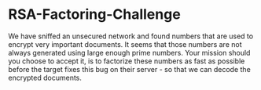 # RSA-Factoring-Challenge
We have sniffed an unsecured network and found numbers that are used to encrypt very important documents. 
It seems that those numbers are not always generated using large enough prime numbers. 
Your mission should you choose to accept it, is to factorize these numbers as fast as possible before the target fixes this bug on their server - 
so that we can decode the encrypted documents.
